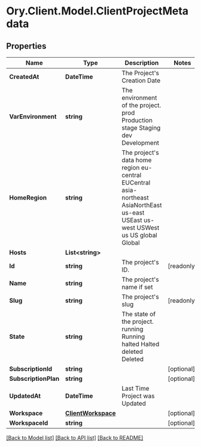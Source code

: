 # Ory.Client.Model.ClientProjectMetadata

## Properties

Name | Type | Description | Notes
------------ | ------------- | ------------- | -------------
**CreatedAt** | **DateTime** | The Project&#39;s Creation Date | 
**VarEnvironment** | **string** | The environment of the project. prod Production stage Staging dev Development | 
**HomeRegion** | **string** | The project&#39;s data home region eu-central EUCentral asia-northeast AsiaNorthEast us-east USEast us-west USWest us US global Global | 
**Hosts** | **List&lt;string&gt;** |  | 
**Id** | **string** | The project&#39;s ID. | [readonly] 
**Name** | **string** | The project&#39;s name if set | 
**Slug** | **string** | The project&#39;s slug | [readonly] 
**State** | **string** | The state of the project. running Running halted Halted deleted Deleted | 
**SubscriptionId** | **string** |  | [optional] 
**SubscriptionPlan** | **string** |  | [optional] 
**UpdatedAt** | **DateTime** | Last Time Project was Updated | 
**Workspace** | [**ClientWorkspace**](ClientWorkspace.md) |  | [optional] 
**WorkspaceId** | **string** |  | [optional] 

[[Back to Model list]](../README.md#documentation-for-models) [[Back to API list]](../README.md#documentation-for-api-endpoints) [[Back to README]](../README.md)

